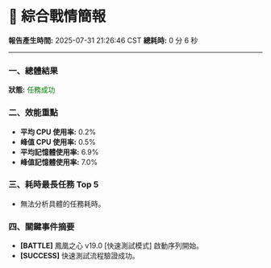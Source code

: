 # 📑 綜合戰情簡報

**報告產生時間:** 2025-07-31 21:26:46 CST
**總耗時:** 0 分 6 秒

---

### 一、總體結果
**狀態:** <font color="green">任務成功</font>

### 二、效能重點
- **平均 CPU 使用率:** 0.2%
- **峰值 CPU 使用率:** 0.5%
- **平均記憶體使用率:** 6.9%
- **峰值記憶體使用率:** 7.0%

### 三、耗時最長任務 Top 5
- 無法分析具體的任務耗時。


### 四、關鍵事件摘要
- **[BATTLE]** 鳳凰之心 v19.0 [快速測試模式] 啟動序列開始。
- **[SUCCESS]** 快速測試流程驗證成功。